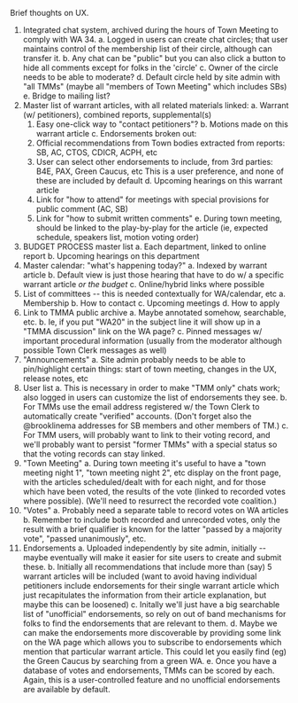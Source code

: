 Brief thoughts on UX.

1. Integrated chat system, archived during the hours of Town Meeting to
comply with WA 34.
   a. Logged in users can create chat circles; that user maintains control
      of the membership list of their circle, although can transfer it.
   b. Any chat can be "public" but you can also click a button to hide all
      comments except for folks in the 'circle'
   c. Owner of the circle needs to be able to moderate?
   d. Default circle held by site admin with "all TMMs"
      (maybe all "members of Town Meeting" which includes SBs)
   e. Bridge to mailing list?
1. Master list of warrant articles, with all related materials linked:
   a. Warrant (w/ petitioners), combined reports, supplemental(s)
      1. Easy one-click way to "contact petitioners"?
   b. Motions made on this warrant article
   c. Endorsements broken out:
      1. Official recommendations from Town bodies extracted from reports:
         SB, AC, CTOS, CDICR, ACPH, etc
      2. User can select other endorsements to include, from 3rd parties:
         B4E, PAX, Green Caucus, etc
         This is a user preference, and none of these are included by default
   d. Upcoming hearings on this warrant article
      1. Link for "how to attend" for meetings with special provisions for
         public comment (AC, SB)
      2. Link for "how to submit written comments"
   e. During town meeting, should be linked to the play-by-play for the article
      (ie, expected schedule, speakers list, motion voting order)
1. BUDGET PROCESS master list
   a. Each department, linked to online report
   b. Upcoming hearings on this department
1. Master calendar: "what's happening today?"
   a. Indexed by warrant article
   b. Default view is just those hearing that have to do w/ a specific warrant
      article *or the budget*
   c. Online/hybrid links where possible
1. List of committees -- this is needed contextually for WA/calendar, etc
   a. Membership
   b. How to contact
   c. Upcoming meetings
   d. How to apply
1. Link to TMMA public archive
   a. Maybe annotated somehow, searchable, etc.
   b. Ie, if you put "WA20" in the subject line it will show up in a "TMMA
      discussion" link on the WA page?
   c. Pinned messages w/ important procedural information (usually from the
      moderator although possible Town Clerk messages as well)
1. "Announcements"
   a. Site admin probably needs to be able to pin/highlight certain things:
      start of town meeting, changes in the UX, release notes, etc
1. User list
   a. This is necessary in order to make "TMM only" chats work; also
      logged in users can customize the list of endorsements they see.
   b. For TMMs use the email address registered w/ the Town Clerk to
      automatically create "verified" accounts. (Don't forget also the
      @brooklinema addresses for SB members and other members of TM.)
   c. For TMM users, will probably want to link to their voting record,
      and we'll probably want to persist "former TMMs" with a special
      status so that the voting records can stay linked.
1. "Town Meeting"
   a. During town meeting it's useful to have a "town meeting night 1",
      "town meeting night 2", etc display on the front page, with the
      articles scheduled/dealt with for each night, and for those which
      have been voted, the results of the vote (linked to recorded votes
      where possible). (We'll need to resurrect the recorded vote coalition.)
1. "Votes"
   a. Probably need a separate table to record votes on WA articles
   b. Remember to include both recorded and unrecorded votes, only the
      result with a brief qualifier is known for the latter "passed by
      a majority vote", "passed unanimously", etc.
1. Endorsements
   a. Uploaded independently by site admin, initially -- maybe eventually
      will make it easier for site users to create and submit these.
   b. Initially all recommendations that include more than (say) 5
      warrant articles will be included (want to avoid having individual
      petitioners include endorsements for their single warrant article
      which just recapitulates the information from their article
      explanation, but maybe this can be loosened)
   c. Initally we'll just have a big searchable list of "unofficial"
      endorsements, so rely on out of band mechanisms for folks to
      find the endorsements that are relevant to them.
   d. Maybe we can make the endorsements more discoverable by providing
      some link on the WA page which allows you to subscribe to endorsements
      which mention that particular warrant article.  This could let you
      easily find (eg) the Green Caucus by searching from a green WA.
   e. Once you have a database of votes and endorsements, TMMs can be
      scored by each.  Again, this is a user-controlled feature and no
      unofficial endorsements are available by default.
